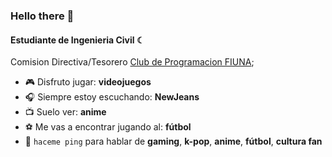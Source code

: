 ### Hello there 👋

#### Estudiante de Ingenieria Civil ☾

Comision Directiva/Tesorero [Club de Programacion FIUNA](https://cpfiuna.vercel.app);<br>

- 🎮 Disfruto jugar: **videojuegos**
- 🎧 Siempre estoy escuchando: **NewJeans**
- 📺 Suelo ver: **anime**
- ⚽ Me vas a encontrar jugando al: **fútbol**
- 💬 `haceme ping` para hablar de **gaming**, **k-pop**, **anime**, **fútbol**, **cultura fan**
